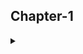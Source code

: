 ## Chapter-1
<details>
  <summary> </summary>
  
  ### Installation
  - [Click Here](https://www.oracle.com/java/technologies/javase/javase-jdk8-downloads.html#license-lightbox)
  ### IDE
  - Eclipse
  - STS

  ### Java Docs Home Page
  - [Click Here](https://docs.oracle.com/javase/8/)

  ### API Reference
  - [Click Here](https://docs.oracle.com/javase/8/docs/api/index.html)

  ### Learning Path
  - [tutorial Learning Paths](https://docs.oracle.com/javase/tutorial/tutorialLearningPaths.html)
</details
